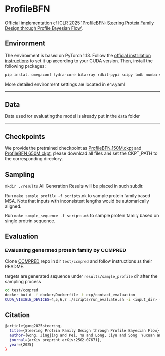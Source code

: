 # ProfileBFN
Official implementation of ICLR 2025 ["ProfileBFN: Steering Protein Family Design through Profile Bayesian Flow"](https://openreview.net/forum?id=PSiijdQjNU&noteId=sRV2quHqPd).

## Environment
The environment is based on PyTorch 1.13. Follow the [official installation instructions](https://pytorch.org/get-started/previous-versions/) to set it up according to your CUDA version. Then, install the following packages:

```bash
pip install omegaconf hydra-core bitarray rdkit-pypi scipy lmdb numba scikit-learn
```

More detailed environment settings are located in env.yaml


-----

## Data
Data used for evaluating the model is already put in the `data` folder

---


## Checkpoints
We provide the pretrained checkpoint as [ProfileBFN_150M.ckpt](https://huggingface.co/hhhhhhh789/ProfileBFN_150M) and [ProfileBFN_650M.ckpt](https://huggingface.co/hhhhhhh789/ProfileBFN_650M), please download all files and set the CKPT_PATH to the corresponding directory. 


## Sampling
`mkdir ./results` All Generation Results will be placed in such subdir.

Run `make sample_profile -f scripts.mk` to sample protein family based MSA. Note that inputs with inconsistent lengths would be automatically aligned.

Run `make sample_sequence -f scripts.mk` to sample protein family based on single protein sequence.


## Evaluation
### Evaluating generated protein family by CCMPRED
Clone [CCMPRED](https://github.com/jingjing-gong/contact_evaluation) repo in dir `test/ccmpred` and follow instructions as their README.  

targets are generated sequence under `results/sample_profile` dir after the sampling process
```bash
cd test/ccmpred
docker build -f docker/Dockerfile -t exp/contact_evaluation .
CUDA_VISIBLE_DEVICES=4,5,6,7 ./scripts/run_evaluate.sh -i <input_dir> -o <output_dir>
```


## Citation
```bash
@article{gong2025steering,
  title={Steering Protein Family Design through Profile Bayesian Flow},
  author={Gong, Jingjing and Pei, Yu and Long, Siyu and Song, Yuxuan and Zhang, Zhe and Huang, Wenhao and Cao, Ziyao and Zhang, Shuyi and Zhou, Hao and Ma, Wei-Ying},
  journal={arXiv preprint arXiv:2502.07671},
  year={2025}
}


